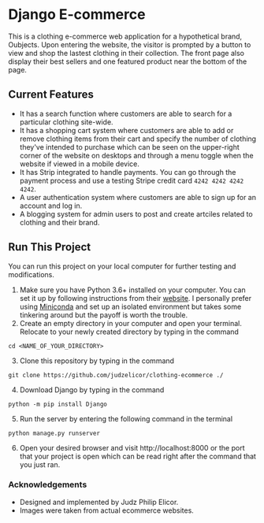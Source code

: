 # Django E-commerce
This is a clothing e-commerce web application for a hypothetical brand, Oubjects. Upon entering the website, the visitor is prompted by a button to 
view and shop the lastest clothing in their collection. The front page also display their best sellers and one featured product near the bottom of the
page.

## Current Features
- It has a search function where customers are able to search for a particular clothing site-wide.
- It has a shopping cart system where customers are able to add or remove clothing items from their cart and specify the number of clothing 
they've intended to purchase which can be seen on the upper-right corner of the website on desktops and through a menu toggle when the website if viewed in a mobile device.
- It has Strip integrated to handle payments. You can go through the payment process and use a testing Stripe credit card `4242 4242 4242 4242`.
- A user authentication system where customers are able to sign up for an account and log in.
- A blogging system for admin users to post and create artciles related to clothing and their brand.

## Run This Project
You can run this project on your local computer for further testing and modifications.
1. Make sure you have Python 3.6+ installed on your computer. You can set it up by following instructions from their [website](https://www.python.org). I
personally prefer using [Miniconda](https://docs.conda.io/en/latest/miniconda.html) and set up an isolated environment but takes some tinkering around but
the payoff is worth the trouble.
2. Create an empty directory in your computer and open your terminal. Relocate to your newly created directory by typing in the command
```
cd <NAME_OF_YOUR_DIRECTORY>
```
3. Clone this repository by typing in the command
```
git clone https://github.com/judzelicor/clothing-ecommerce ./
```
4. Download Django by typing in the command
```
python -m pip install Django
```
5. Run the server by entering the following command in the terminal
```
python manage.py runserver
```
6. Open your desired browser and visit http://localhost:8000 or the port that your project is open which can be read right after the command that you just
ran.

### Acknowledgements
- Designed and implemented by Judz Philip Elicor.
- Images were taken from actual ecommerce websites.
